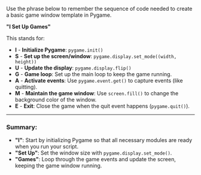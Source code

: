 Use the phrase below to remember the sequence of code needed to create a basic game window template in Pygame.

**"I Set Up Games"**

This stands for:

- **I** - **Initialize Pygame**: `pygame.init()`
- **S** - **Set up the screen/window**: `pygame.display.set_mode((width, height))`
- **U** - **Update the display**: `pygame.display.flip()`
- **G** - **Game loop**: Set up the main loop to keep the game running.
- **A** - **Activate events**: Use `pygame.event.get()` to capture events (like quitting).
- **M** - **Maintain the game window**: Use `screen.fill()` to change the background color of the window.
- **E** - **Exit**: Close the game when the quit event happens (`pygame.quit()`).

---

### Summary:

- **"I"**: Start by initializing Pygame so that all necessary modules are ready when you run your script.
- **"Set Up"**: Set the window size with `pygame.display.set_mode()`.
- **"Games"**: Loop through the game events and update the screen, keeping the game window running.

